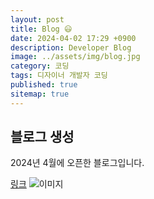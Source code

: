 ```yaml
---
layout: post
title: Blog 😃
date: 2024-04-02 17:29 +0900
description: Developer Blog
image: ../assets/img/blog.jpg
category: 코딩
tags: 디자이너 개발자 코딩
published: true
sitemap: true
---
```


## 블로그 생성
2024년 4월에 오픈한 블로그입니다.


[링크](https://github.com/Hyeji1364/class2024)
![이미지](../assets/img/blog.jpg)

